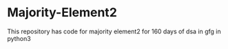 # Majority-Element2
This repository has code for majority element2 for 160 days of dsa in gfg in python3

